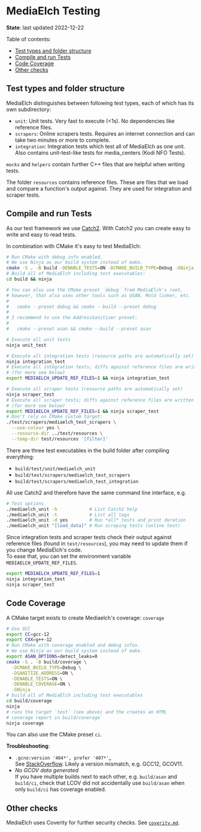 # MediaElch Testing

__State__: last updated 2022-12-22

Table of contents:

 - [Test types and folder structure](#test-types-and-folder-structure)
 - [Compile and run Tests](#compile-and-run-tests)
 - [Code Coverage](#code-coverage)
 - [Other checks](#other-checks)


## Test types and folder structure

MediaElch distinguishes between following test types, each of which has its
own subdirectory:

 - `unit`: Unit tests. Very fast to execute (<1s). No dependencies like reference files.
 - `scrapers`: Online scrapers tests. Requires an internet connection and
   can take two minutes or more to complete. 
 - `integration`: Integration tests which test all of MediaElch as one unit.
    Also contains unit-test-like tests for media_centers (Kodi NFO Tests).

`mocks` and `helpers` contain further C++ files that are helpful when writing tests.

The folder `resources` contains reference files.  These are files that we
load and compare a function's output against.  They are used for integration and
scraper tests.


## Compile and run Tests

As our test framework we use [Catch2](https://github.com/catchorg/Catch2).
With Catch2 you can create easy to write and easy to read tests.

In combination with CMake it's easy to test MediaElch:

```sh
# Run CMake with debug info enabled.
# We use Ninja as our build system instead of make.
cmake -S . -B build -DENABLE_TESTS=ON -DCMAKE_BUILD_TYPE=Debug -GNinja
# Build all of MediaElch including test executables:
cd build && ninja

# You can also use the CMake preset `debug` from MediaElch's root,
# however, that also uses other tools such as USAN, Mold linker, etc.
#
#   cmake --preset debug && cmake --build --preset debug
#
# I recommend to use the AddressSanitizer preset:
#
#   cmake --preset asan && cmake --build --preset asan

# Execute all unit tests
ninja unit_test

# Execute all integration tests (resource paths are automatically set)
ninja integration_test
# Execute all integration tests; diffs against reference files are written to disk
# (for more see below)
export MEDIAELCH_UPDATE_REF_FILES=1 && ninja integration_test

# Execute all scraper tests (resource paths are automatically set)
ninja scraper_test
# Execute all scraper tests; diffs against reference files are written to disk
# (for more see below)
export MEDIAELCH_UPDATE_REF_FILES=1 && ninja scraper_test
# Don't rely on CMake custom target:
./test/scrapers/mediaelch_test_scrapers \
  --use-colour yes \
  --resource-dir ../test/resources \
  --temp-dir test/resources '[filter]'
```

There are three test executables in the build folder after compiling everything:

 - `build/test/unit/mediaelch_unit`
 - `build/test/scrapers/mediaelch_test_scrapers`
 - `build/test/scrapers/mediaelch_test_integration`

All use Catch2 and therefore have the same command line interface, e.g.

```sh
# Test options
./mediaelch_unit -h            # List Catch2 help
./mediaelch_unit -t            # List all tags
./mediaelch_unit -d yes        # Run *all* tests and print duration
./mediaelch_unit "[load_data]" # Run scraping tests (online test)
```

Since integration tests and scraper tests check their output against reference
files (found in `test/resources`), you may need to update them if you change
MediaElch's code.  
To ease that, you can set the environment variable `MEDIAELCH_UPDATE_REF_FILES`.

```sh
export MEDIAELCH_UPDATE_REF_FILES=1
ninja integration_test
ninja scraper_test
```


## Code Coverage

A CMake target exists to create Mediaelch's coverage: `coverage`

```sh
# Use GCC
export CC=gcc-12
export CXX=g++-12
# Run CMake with coverage enabled and debug infos.
# We use Ninja as our build system instead of make.
export ASAN_OPTIONS=detect_leaks=0
cmake -S . -B build/coverage \
  -DCMAKE_BUILD_TYPE=Debug \
  -DSANITIZE_ADDRESS=ON \
  -DENABLE_TESTS=ON \
  -DENABLE_COVERAGE=ON \
  -GNinja
# build all of MediaElch including test executables
cd build/coverage
ninja
# runs the target `test` (see above) and the creates an HTML
# coverage report in build/coverage`
ninja coverage
```

You can also use the CMake preset `ci`.

__Troubleshooting__:

 - `.gcno:version '404*', prefer '407*'`_  
   See [StackOverflow](https://stackoverflow.com/questions/12454175/gcov-out-of-memory-mismatched-version).
   Likely a version mismatch, e.g. GCC12, GCOV11.
 - _No GCOV data generated_  
   If you have multiple builds next to each other, e.g. `build/asan` and `build/ci`,
   check that LCOV did not accidentally use `build/asan` when only `build/ci`
   has coverage enabled.


## Other checks

MediaElch uses Coverity for further security checks.
See [`coverity.md`](../admin/coverity.md).
